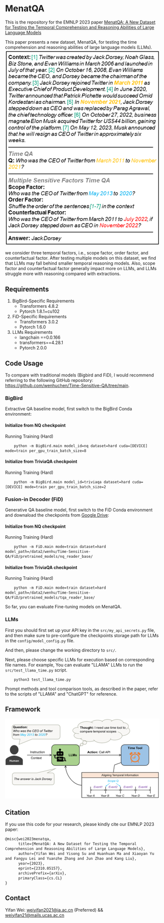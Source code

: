 # MenatQA
This is the repository for the EMNLP 2023 paper [MenatQA: A New Dataset for Testing the Temporal Comprehension and Reasoning Abilities of Large Language Models](https://arxiv.org/pdf/2310.05157.pdf)

This paper presents a new dataset, MenatQA, for testing the time comprehension and reasoning abilities of large language models (LLMs).
![Image text](https://github.com/weiyifan1023/MenatQA/blob/main/time_example.png)

we consider three temporal factors, i.e., scope factor, order factor, and counterfactual factor. After testing multiple models on this dataset, we find that LLMs may fall behind smaller temporal reasoning models. Also, scope factor and counterfactual factor generally impact more on LLMs, and LLMs struggle more with reasoning compared with extractions. 

## Requirements

1. BigBird-Specific Requirements
      - Transformers 4.8.2
      - Pytorch 1.8.1+cu102
2. FiD-Specific Requirements
      - Transformers 3.0.2
      - Pytorch 1.6.0
3. LLMs Requirements
      - langchain ==0.0.166
      - transformers==4.28.1
      - Pytorch 2.0.0




## Code Usage
To compare with traditional models (Bigbird and FiD), I would recommend referring to the following GitHub repository: https://github.com/wenhuchen/Time-Sensitive-QA/tree/main. 
### BigBird
Extractive QA baseline model, first switch to the BigBird Conda environment:

#### Initialize from NQ checkpoint
Running Training (Hard)
```
    python -m BigBird.main model_id=nq dataset=hard cuda=[DEVICE] mode=train per_gpu_train_batch_size=8
```


#### Initialize from TriviaQA checkpoint
Running Training (Hard)
```
    python -m BigBird.main model_id=triviaqa dataset=hard cuda=[DEVICE] mode=train per_gpu_train_batch_size=2
```


### Fusion-in Decoder (FiD)
Generative QA baseline model, first switch to the FiD Conda environment and downaload the checkpoints from [Google Drive](https://drive.google.com/file/d/19DnItecTwqUqhw09zH3eR61iz_22dX-u/view?usp=sharing):
#### Initialize from NQ checkpoint
Running Training (Hard)
```
    python -m FiD.main mode=train dataset=hard model_path=/data2/wenhu/Time-Sensitive-QA/FiD/pretrained_models/nq_reader_base/
```


#### Initialize from TriviaQA checkpoint
Running Training (Hard)
```
    python -m FiD.main mode=train dataset=hard model_path=/data2/wenhu/Time-Sensitive-QA/FiD/pretrained_models/tqa_reader_base/
```


So far, you can evaluate Fine-tuning models on MenatQA.

### LLMs
First you should first set up your API key in the `src/my_api_secrets.py` file, 
and then make sure to pre-configure the checkpoints storage path for LLMs in the `config/model_config.py` file.

And then, please change the working directory to `src/`.

Next, please choose specific LLMs for execution based on corresponding file names. 
For example, You can evaluate "LLAMA" LLMs to run the `src/test_llama_time.py` script.
```
    python3 test_llama_time.py
```

Prompt methods and tool comparison tools, as described in the paper, refer to the scripts of "LLAMA" and "ChatGPT" for reference.


## Framework
![Image text](https://github.com/weiyifan1023/MenatQA/blob/main/time%20tool.png)

## Citation
If you use this code for your research, please kindly cite our EMNLP 2023 paper:

```
@misc{wei2023menatqa,
      title={MenatQA: A New Dataset for Testing the Temporal Comprehension and Reasoning Abilities of Large Language Models}, 
      author={Yifan Wei and Yisong Su and Huanhuan Ma and Xiaoyan Yu and Fangyu Lei and Yuanzhe Zhang and Jun Zhao and Kang Liu},
      year={2023},
      eprint={2310.05157},
      archivePrefix={arXiv},
      primaryClass={cs.CL}
}
```

## Contact

Yifan Wei: weiyifan2021@ia.ac.cn (Preferred)  &&  weiyifan21@mails.ucas.ac.cn 
